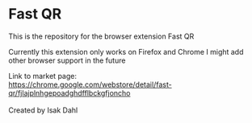 # Fast QR
This is the repository for the browser extension Fast QR

Currently this extension only works on Firefox and Chrome
I might add other browser support in the future

Link to market page:  
https://chrome.google.com/webstore/detail/fast-qr/fjlajplnhgepoadghdfflbckgfjoncho
<br/>
<br/>
Created by Isak Dahl

